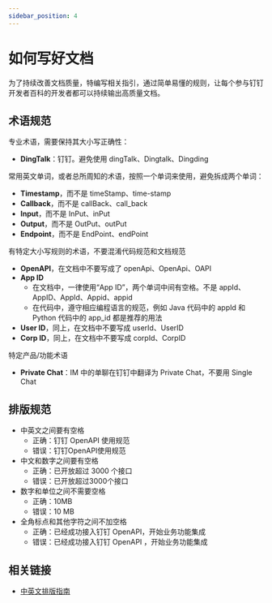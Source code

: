 ```yaml
---
sidebar_position: 4
---
```


# 如何写好文档

为了持续改善文档质量，特编写相关指引，通过简单易懂的规则，让每个参与钉钉开发者百科的开发者都可以持续输出高质量文档。

## 术语规范

专业术语，需要保持其大小写正确性：

* **DingTalk**：钉钉。避免使用 dingTalk、Dingtalk、Dingding

常用英文单词，或者总所周知的术语，按照一个单词来使用，避免拆成两个单词：

* **Timestamp**，而不是 timeStamp、time-stamp
* **Callback**，而不是 callBack、call_back
* **Input**，而不是 InPut、inPut
* **Output**，而不是 OutPut、outPut
* **Endpoint**，而不是 EndPoint、endPoint

有特定大小写规则的术语，不要混淆代码规范和文档规范

* **OpenAPI**，在文档中不要写成了 openApi、OpenApi、OAPI
* **App ID**
  * 在文档中，一律使用“App ID”，两个单词中间有空格。不是 appId、AppID、AppId、Appid、appid
  * 在代码中，遵守相应编程语言的规范，例如 Java 代码中的 appId 和 Python 代码中的 app_id 都是推荐的用法
* **User ID**，同上，在文档中不要写成 userId、UserID
* **Corp ID**，同上，在文档中不要写成 corpId、CorpID

特定产品/功能术语

* **Private Chat**：IM 中的单聊在钉钉中翻译为 Private Chat，不要用 Single Chat 

## 排版规范

* 中英文之间要有空格
  * 正确：钉钉 OpenAPI 使用规范
  * 错误：钉钉OpenAPI使用规范
* 中文和数字之间要有空格
  * 正确：已开放超过 3000 个接口
  * 错误：已开放超过3000个接口
* 数字和单位之间不需要空格
  * 正确：10MB
  * 错误：10 MB
* 全角标点和其他字符之间不加空格
  * 正确：已经成功接入钉钉 OpenAPI，开始业务功能集成
  * 错误：已经成功接入钉钉 OpenAPI ，开始业务功能集成

## 相关链接

* [中英文排版指南](https://www.ifeegoo.com/chinese-and-english-typesetting-guidelines.html)
